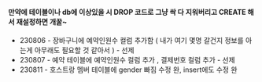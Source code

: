 <h4>만약에 테이블이나 db에 이상있을 시 DROP 코드로 그냥 싹 다 지워버리고 CREATE 해서 재설정하면 개꿀~ </h4>
<ul>
  <li>230806 - 장바구니에 예약인원수 컬럼 추가함 ( 내가 여기 몇명 갈건지 정보를 아는게 아무래도 필요할 것 같아서 ) - 선제 </li>
  <li>230807 - 예약 테이블에 예약인원수 컬럼 추가 , 결제번호 컬럼 추가 - 선제</li>
  <li>230811 - 호스트랑 멤버 테이블에 gender 빠짐 수정 완, insert에도 수정 완</li>
</ul>
